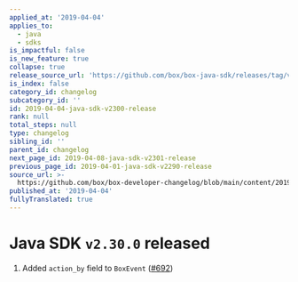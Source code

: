 ```yaml
---
applied_at: '2019-04-04'
applies_to:
  - java
  - sdks
is_impactful: false
is_new_feature: true
collapse: true
release_source_url: 'https://github.com/box/box-java-sdk/releases/tag/v2.30.0'
is_index: false
category_id: changelog
subcategory_id: ''
id: 2019-04-04-java-sdk-v2300-release
rank: null
total_steps: null
type: changelog
sibling_id: ''
parent_id: changelog
next_page_id: 2019-04-08-java-sdk-v2301-release
previous_page_id: 2019-04-01-java-sdk-v2290-release
source_url: >-
  https://github.com/box/box-developer-changelog/blob/main/content/2019/04-04-java-sdk-v2300-release.md
published_at: '2019-04-04'
fullyTranslated: true
---
```

# Java SDK `v2.30.0` released

1. Added `action_by` field to `BoxEvent` ([#692](https://github.com/box/box-java-sdk/pull/692))
